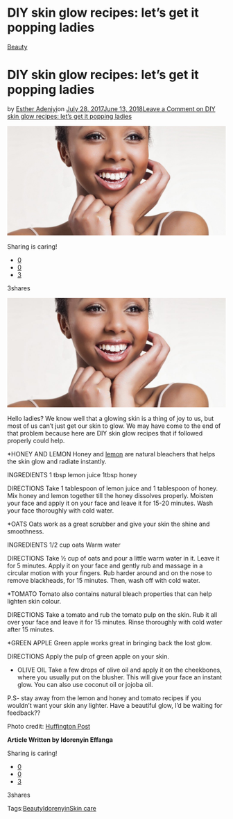 # DIY skin glow recipes: let’s get it popping ladies

[Beauty](https://estheradeniyi.com/category/beauty/)
# DIY skin glow recipes: let&#x2019;s get it popping ladies

by [Esther Adeniyi](https://estheradeniyi.com/author/esther-adeniyi/)on [July 28, 2017June 13, 2018](https://estheradeniyi.com/diy-skin-glow-recipes-lets-get-i/)[Leave a Comment on DIY skin glow recipes: let&#x2019;s get it popping ladies](https://estheradeniyi.com/diy-skin-glow-recipes-lets-get-i/#respond)

![](images\Skinglow.jpg)

Sharing is caring!

- [0](https://www.facebook.com/sharer/sharer.php?u=https%3A%2F%2Festheradeniyi.com%2Fdiy-skin-glow-recipes-lets-get-i%2F&amp;t=DIY%20skin%20glow%20recipes%3A%20let%27s%20get%20it%20popping%20ladies)
- [0](https://twitter.com/intent/tweet?text=DIY%20skin%20glow%20recipes%3A%20let%27s%20get%20it%20popping%20ladies&amp;url=https%3A%2F%2Festheradeniyi.com%2Fdiy-skin-glow-recipes-lets-get-i%2F)
- [3](#)

3shares

[![Black woman with skin glow](images\Skinglow-1024x512.jpg)](images\Skinglow-1024x512.jpg)

Hello ladies? We know well that a glowing skin is a thing of joy to us, but most of us can&#x2019;t just get our skin to glow. We may have come to the end of that problem because here are DIY skin glow recipes that if followed properly could help.

*HONEY AND LEMON
 Honey and [lemon](https://www.estheradeniyi.com/diy-lemon-fruit-mask-for-hair-and-skin-1) are natural bleachers that helps the skin glow and radiate instantly.

INGREDIENTS
 1 tbsp lemon juice
 1tbsp honey

DIRECTIONS
 Take 1 tablespoon of lemon juice and 1 tablespoon of honey. Mix honey and lemon together till the honey dissolves properly. Moisten your face and apply it on your face and leave it for 15-20 minutes. Wash your face thoroughly with cold water.

*OATS
 Oats work as a great scrubber and give your skin the shine and smoothness.

INGREDIENTS
 1/2 cup oats
 Warm water

DIRECTIONS
 Take &#xBD; cup of oats and pour a little warm water in it. Leave it for 5 minutes. Apply it on your face and gently rub and massage in a circular motion with your fingers. Rub harder around and on the nose to remove blackheads, for 15 minutes. Then, wash off with cold water.

*TOMATO
 Tomato also contains natural bleach properties that can help lighten skin colour.

DIRECTIONS
 Take a tomato and rub the tomato pulp on the skin. Rub it all over your face and leave it for 15 minutes. Rinse thoroughly with cold water after 15 minutes.

*GREEN APPLE
 Green apple works great in bringing back the lost glow.

DIRECTIONS
 Apply the pulp of green apple on your skin.

* OLIVE OIL
 Take a few drops of olive oil and apply it on the cheekbones, where you usually put on the blusher. This will give your face an instant glow. You can also use coconut oil or jojoba oil.

P.S- stay away from the lemon and honey and tomato recipes if you wouldn&#x2019;t want your skin any lighter. Have a beautiful glow, I&#x2019;d be waiting for feedback??

Photo credit: [Huffington Post](http://www.huffingtonpost.com/laiza-king-/7-african-skincare-brands_b_11259630.html)

**Article Written by Idorenyin Effanga**

Sharing is caring!

- [0](https://www.facebook.com/sharer/sharer.php?u=https%3A%2F%2Festheradeniyi.com%2Fdiy-skin-glow-recipes-lets-get-i%2F&amp;t=DIY%20skin%20glow%20recipes%3A%20let%27s%20get%20it%20popping%20ladies)
- [0](https://twitter.com/intent/tweet?text=DIY%20skin%20glow%20recipes%3A%20let%27s%20get%20it%20popping%20ladies&amp;url=https%3A%2F%2Festheradeniyi.com%2Fdiy-skin-glow-recipes-lets-get-i%2F)
- [3](#)

3shares

Tags:[Beauty](https://estheradeniyi.com/tag/beauty/)[Idorenyin](https://estheradeniyi.com/tag/idorenyin/)[Skin care](https://estheradeniyi.com/tag/skin-care/)